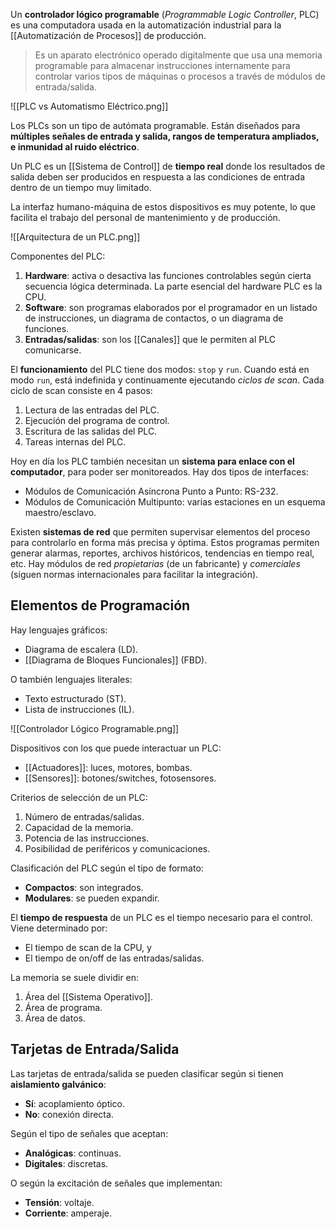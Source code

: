 Un **controlador lógico programable** (_Programmable Logic Controller_, PLC) es una computadora usada en la automatización industrial para la [[Automatización de Procesos]] de producción.

> Es un aparato electrónico operado digitalmente que usa una memoria programable para almacenar instrucciones internamente para controlar varios tipos de máquinas o procesos a través de módulos de entrada/salida.

![[PLC vs Automatismo Eléctrico.png]]

Los PLCs son un tipo de autómata programable. Están diseñados para **múltiples señales de entrada y salida, rangos de temperatura ampliados, e inmunidad al ruido eléctrico**.

Un PLC es un [[Sistema de Control]] de **tiempo real** donde los resultados de salida deben ser producidos en respuesta a las condiciones de entrada dentro de un tiempo muy limitado.

La interfaz humano-máquina de estos dispositivos es muy potente, lo que facilita el trabajo del personal de mantenimiento y de producción.

![[Arquitectura de un PLC.png]]

Componentes del PLC:

1. **Hardware**: activa o desactiva las funciones controlables según cierta secuencia lógica determinada. La parte esencial del hardware PLC es la CPU.
2. **Software**: son programas elaborados por el programador en un listado de instrucciones, un diagrama de contactos, o un diagrama de funciones.
3. **Entradas/salidas**: son los [[Canales]] que le permiten al PLC comunicarse.

El **funcionamiento** del PLC tiene dos modos: `stop` y `run`. Cuando está en modo `run`, está indefinida y continuamente ejecutando _ciclos de scan_. Cada ciclo de scan consiste en 4 pasos:

1. Lectura de las entradas del PLC.
2. Ejecución del programa de control.
3. Escritura de las salidas del PLC.
4. Tareas internas del PLC.

Hoy en día los PLC también necesitan un **sistema para enlace con el computador**, para poder ser monitoreados. Hay dos tipos de interfaces:

- Módulos de Comunicación Asíncrona Punto a Punto: RS-232.
- Módulos de Comunicación Multipunto: varias estaciones en un esquema maestro/esclavo.

Existen **sistemas de red** que permiten supervisar elementos del proceso para controlarlo en forma más precisa y óptima. Estos programas permiten generar alarmas, reportes, archivos históricos, tendencias en tiempo real, etc. Hay módulos de red _propietarias_ (de un fabricante) y _comerciales_ (siguen normas internacionales para facilitar la integración).

## Elementos de Programación

Hay lenguajes gráficos:

- Diagrama de escalera (LD).
- [[Diagrama de Bloques Funcionales]] (FBD).

O también lenguajes literales:

- Texto estructurado (ST).
- Lista de instrucciones (IL).

![[Controlador Lógico Programable.png]]

Dispositivos con los que puede interactuar un PLC:

- [[Actuadores]]: luces, motores, bombas.
- [[Sensores]]: botones/switches, fotosensores.

Criterios de selección de un PLC:

1. Número de entradas/salidas.
2. Capacidad de la memoria.
3. Potencia de las instrucciones.
4. Posibilidad de periféricos y comunicaciones.

Clasificación del PLC según el tipo de formato:

- **Compactos**: son integrados.
- **Modulares**: se pueden expandir.

El **tiempo de respuesta** de un PLC es el tiempo necesario para el control. Viene determinado por:

- El tiempo de scan de la CPU, y
- El tiempo de on/off de las entradas/salidas.

La memoria se suele dividir en:

1. Área del [[Sistema Operativo]].
2. Área de programa.
3. Área de datos.

## Tarjetas de Entrada/Salida

Las tarjetas de entrada/salida se pueden clasificar según si tienen **aislamiento galvánico**:

- **Sí**: acoplamiento óptico.
- **No**: conexión directa.

Según el tipo de señales que aceptan:

- **Analógicas**: continuas.
- **Digitales**: discretas.

O según la excitación de señales que implementan:

- **Tensión**: voltaje.
- **Corriente**: amperaje.
